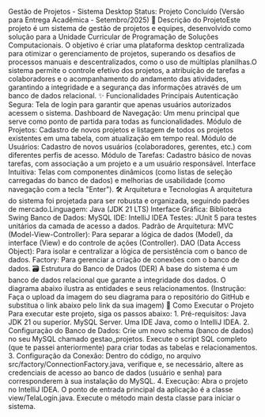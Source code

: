 Gestão de Projetos - Sistema Desktop
​Status: Projeto Concluído (Versão para Entrega Acadêmica - Setembro/2025)
​📖 Descrição do Projeto
​Este projeto é um sistema de gestão de projetos e equipes, desenvolvido como solução para a Unidade Curricular de Programação de Soluções Computacionais. O objetivo é criar uma plataforma desktop centralizada para otimizar o gerenciamento de projetos, superando os desafios de processos manuais e descentralizados, como o uso de múltiplas planilhas.
​O sistema permite o controle efetivo dos projetos, a atribuição de tarefas a colaboradores e o acompanhamento do andamento das atividades, garantindo a integridade e a segurança das informações através de um banco de dados relacional.
​✨ Funcionalidades Principais
​Autenticação Segura: Tela de login para garantir que apenas usuários autorizados acessem o sistema.
​Dashboard de Navegação: Um menu principal que serve como ponto de partida para todas as funcionalidades.
​Módulo de Projetos: Cadastro de novos projetos e listagem de todos os projetos existentes em uma tabela, com atualização em tempo real.
​Módulo de Usuários: Cadastro de novos usuários (colaboradores, gerentes, etc.) com diferentes perfis de acesso.
​Módulo de Tarefas: Cadastro básico de novas tarefas, com associação a um projeto e a um usuário responsável.
​Interface Intuitiva: Telas com componentes dinâmicos (como listas de seleção carregadas do banco de dados) e melhorias de usabilidade (como navegação com a tecla "Enter").
​🛠️ Arquitetura e Tecnologias
​A arquitetura do sistema foi projetada para ser robusta e organizada, seguindo padrões de mercado.
​Linguagem: Java (JDK 21 LTS)
​Interface Gráfica: Biblioteca Swing
​Banco de Dados: MySQL
​IDE: IntelliJ IDEA
​Testes: JUnit 5 para testes unitários da camada de acesso a dados.
​Padrão de Arquitetura:
​MVC (Model-View-Controller): Para separar a lógica de dados (Model), da interface (View) e do controle de ações (Controller).
​DAO (Data Access Object): Para isolar e centralizar a lógica de persistência com o banco de dados.
​Factory: Para gerenciar a criação de conexões com o banco de dados.
​🗃️ Estrutura do Banco de Dados (DER)
​A base do sistema é um banco de dados relacional que garante a integridade dos dados. O diagrama abaixo ilustra as entidades e seus relacionamentos.
​(Instrução: Faça o upload da imagem do seu diagrama para o repositório do GitHub e substitua o link abaixo pelo link da sua imagem)
​🚀 Como Executar o Projeto
​Para executar este projeto, siga os passos abaixo:
​1. Pré-requisitos:
​Java JDK 21 ou superior.
​MySQL Server.
​Uma IDE Java, como o IntelliJ IDEA.
​2. Configuração do Banco de Dados:
​Crie um novo schema (banco de dados) no seu MySQL chamado gestao_projetos.
​Execute o script SQL completo (que te passei anteriormente) para criar todas as tabelas e relacionamentos.
​3. Configuração da Conexão:
​Dentro do código, no arquivo src/factory/ConnectionFactory.java, verifique e, se necessário, altere as credenciais de acesso ao banco de dados (usuário e senha) para corresponderem à sua instalação do MySQL.
​4. Execução:
​Abra o projeto no IntelliJ IDEA.
​O ponto de entrada principal da aplicação é a classe view/TelaLogin.java.
​Execute o método main desta classe para iniciar o sistema.
​
